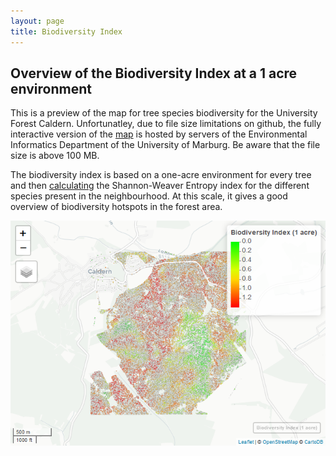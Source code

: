 ```yaml
---
layout: page
title: Biodiversity Index
---
```



Overview of the Biodiversity Index at a 1 acre environment
-----------------------------------------------------------

This is a preview of the map for tree species biodiversity for the
University Forest Caldern. Unfortunatley, due to file size limitations
on github, the fully interactive version of the
[map](http://seminar.environmentalinformatics-marburg.de/Seminar_RS/biodiversity.html)
is hosted by servers of the Environmental Informatics Department of the
University of Marburg. Be aware that the file size is above 100 MB.

The biodiversity index is based on a one-acre environment for every tree
and then
[calculating](https://github.com/goergen95/mof_caldern/blob/master/src/011_structure_values.R#L173)
the Shannon-Weaver Entropy index for the different species present in
the neighbourhood. At this scale, it gives a good overview of
biodiversity hotspots in the forest area.

![Map Preview<](biodiversity_files/figure-markdown_strict/unnamed-chunk-1-1.png)
